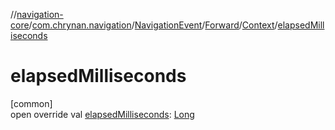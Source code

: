 //[navigation-core](../../../../../index.md)/[com.chrynan.navigation](../../../index.md)/[NavigationEvent](../../index.md)/[Forward](../index.md)/[Context](index.md)/[elapsedMilliseconds](elapsed-milliseconds.md)

# elapsedMilliseconds

[common]\
open override val [elapsedMilliseconds](elapsed-milliseconds.md): [Long](https://kotlinlang.org/api/latest/jvm/stdlib/kotlin/-long/index.html)
